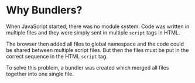 # Why Bundlers?

When JavaScript started, there was no module system.
Code was written in multiple files and they were simply sent in multiple `script` tags in HTML.

The browser then added all files to global namespace and the code could be shared between multiple script files.
But then the files must be put in the correct sequence in the HTML `script` tag.

To solve this problem, a bundler was created which merged all files together into one single file.
